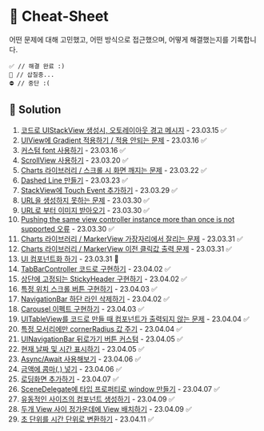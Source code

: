 # 🔖 Cheat-Sheet   
어떤 문제에 대해 고민했고, 어떤 방식으로 접근했으며, 어떻게 해결했는지를 기록합니다.
~~~
✅ // 해결 완료 :)
🚧 // 삽질중...
⛔️ // 중단 :(
~~~
 
## 💎 Solution
1. [코드로 UIStackView 생성시, 오토레이아웃 경고 메시지](Solution/1.md)  - 23.03.15 ✅
2. [UIView에 Gradient 적용하기 / 적용 안되는 문제](Solution/2.md) - 23.03.16 ✅
3. [커스텀 font 사용하기](Solution/3.md) - 23.03.16 ✅
4. [ScrollView 사용하기](Solution/4.md) - 23.03.20 ✅
5. [Charts 라이브러리 / 스크롤 시 화면 깨지는 문제](Solution/5.md) - 23.03.22 ✅
6. [Dashed Line 만들기](Solution/6.md) - 23.03.23 ✅
7. [StackView에 Touch Event 추가하기](Solution/7.md) - 23.03.29 ✅
8. [URL을 생성하지 못하는 문제](Solution/8.md) - 23.03.30 ✅
9. [URL로 부터 이미지 받아오기](Solution/9.md) - 23.03.30 ✅
10. [Pushing the same view controller instance more than once is not supported 오류](Solution/10.md) - 23.03.30 ✅
11. [Charts 라이브러리 / MarkerView 가장자리에서 잘리는 문제](Solution/11.md) - 23.03.31 ✅ 
12. [Charts 라이브러리 / MarkerView 이전 클릭값 출력 문제](Solution/12.md) - 23.03.31 ✅
13. [UI 컴포넌트화 하기](Solution/13.md) - 23.03.31 🚧
14. [TabBarController 코드로 구현하기](Solution/14.md) - 23.04.02 ✅
15. [상단에 고정되는 StickyHeader 구현하기](Solution/15.md) - 23.04.02 ✅
16. [특정 위치 스크롤 버튼 구현하기](Solution/16.md) - 23.04.03 ✅
17. [NavigationBar 하단 라인 삭제하기](Solution/17.md) - 23.04.02 ✅
18. [Carousel 이펙트 구현하기](Solution/18.md) - 23.04.03 ✅
19. [UITableView를 코드로 만들 때 컴포넌트가 출력되지 않는 문제](Solution/19.md) - 23.04.04 ✅
20. [특정 모서리에만 cornerRadius 값 주기](Solution/20.md) - 23.04.04 ✅
21. [UINavigationBar 뒤로가기 버튼 커스텀](Solution/21.md) - 23.04.05 ✅
22. [현재 날짜 및 시간 표시하기](Solution/22.md) - 23.04.05 ✅
23. [Async/Await 사용해보기](Solution/23.md) - 23.04.06 ✅
24. [금액에 콤마(,) 넣기](Solution/24.md) - 23.04.06 ✅
25. [로딩화면 추가하기](Solution/25.md) - 23.04.07 ✅
26. [SceneDelegate에 타입 프로퍼티로 window 만들기](Solution/26.md) - 23.04.07 ✅
27. [유동적인 사이즈의 컴포넌트 생성하기](Solution/27.md) - 23.04.09 ✅
28. [두개 View 사이 정가운데에 View 배치하기](Solution/28.md) - 23.04.09 ✅
29. [초 단위를 시간 단위로 변환하기](Solution/29.md) - 23.04.11 ✅ 